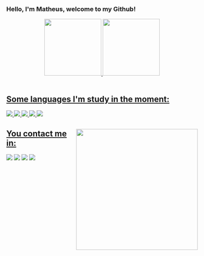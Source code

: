 ### Hello, I'm Matheus, welcome to my Github!

<div align="center">
  <a href="https://github.com/matheushideki1234">
  <img height="150em" border-radius= "20px"; src="https://github-readme-stats.vercel.app/api?username=matheushideki1234&show_icons=true&theme=dark&include_all_commits=true&count_private=true"/>
  <img height="150em" src="https://github-readme-stats.vercel.app/api/top-langs/?username=matheushideki1234&layout=compact&langs_count=7&theme=dark"/>
</div>
  
  <div style="display: inline_block">
    <br>
    <h2> Some languages I'm study in the moment: </h2>
   <img src="https://img.shields.io/badge/HTML-orange?style=for-the-badge&logo=html5&logoColor=white"></img> 
   <img src="https://img.shields.io/badge/CSS-blue?&style=for-the-badge&logo=css3&logoColor=white"></img>
   <img src="https://img.shields.io/badge/JavaScript-323330?style=for-the-badge&logo=javascript&logoColor=F7DF1E"></img>
   <img src="https://img.shields.io/badge/TypeScript-007ACC?style=for-the-badge&logo=typescript&logoColor=white"></img>
   <img src="https://img.shields.io/badge/PHP-777BB4?style=for-the-badge&logo=php&logoColor=white"></img>
</div>
  
  ##
   <img align="right" width="320" src="https://acegif.com/wp-content/uploads/cat-typing-2.gif"/>
  <h2> You contact me in: </h2>
  <div>
   <a href="https://twitter.com/matheus_fukuda" target="_blank"><img src="https://img.shields.io/badge/Twitter-1DA1F2?style=for-the-badge&logo=twitter&logoColor=white" target="_blank"></a>                                                                                           
  <a href="https://instagram.com/matheus_fukuda" target="_blank"><img src="https://img.shields.io/badge/-Instagram-%23E4405F?style=for-the-badge&logo=instagram&logoColor=white" target="_blank"></a>
  <a href = "mailto:matheushideki1234@hotmail.com"><img src="https://img.shields.io/badge/-Hotmail-%23333?style=for-the-badge&logo=gmail&logoColor=white" target="_blank"></a>
  <a href="https://www.linkedin.com/in/matheus-fukuda-385009155/" target="_blank"><img src="https://img.shields.io/badge/-LinkedIn-%230077B5?style=for-the-badge&logo=linkedin&logoColor=white" target="_blank"></a>  
  </br>
   
  </div>
  
  
